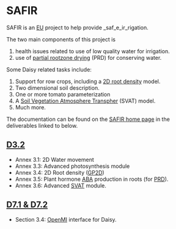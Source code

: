 # SAFIR #

SAFIR is an [EU](EU.md) project to help provide _saf\_e_ir\_rigation.

The two main components of this project is
  1. health issues related to use of low quality water for irrigation.
  1. use of [partial rootzone drying](PRD.md) (PRD) for conserving water.

Some Daisy related tasks include:

  1. Support for row crops, including a [2D root density](GP2D.md) model.
  1. Two dimensional soil description.
  1. One or more tomato parameterization
  1. A [Soil Vegetation Atmosphere Transpher](SVAT.md) (SVAT) model.
  1. Much more.

The documentation can be found on the [SAFIR home page](http://www.safir4eu.org/) in the deliverables linked to below.

## [D3.2](http://www.safir4eu.org/Lib/SAFIR/Deliverable/D3_2.pdf) ##

  * Annex 3.1: 2D Water movement
  * Annex 3.3: Advanced photosynthesis module
  * Annex 3.4: 2D Root density ([GP2D](GP2D.md))
  * Annex 3.5: Plant hormone [ABA](ABA.md) production in roots (for [PRD](PRD.md)).
  * Annex 3.6: Advanced [SVAT](SVAT.md) module.

## [D7.1 & D7.2](http://www.safir4eu.org/Lib/SAFIR/Deliverable/D7_1_D7_2.pdf) ##

  * Section 3.4: [OpenMI](OpenMI.md) interface for Daisy.